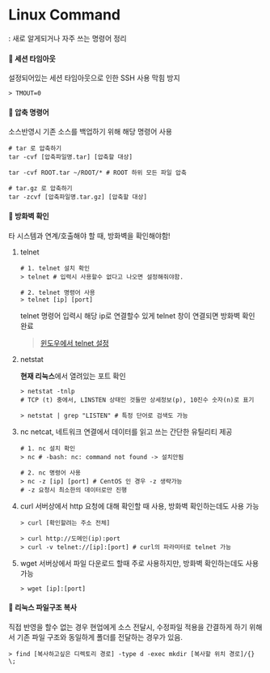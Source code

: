 # Linux Command
: 새로 알게되거나 자주 쓰는 명령어 정리

#### 🔨 세션 타임아웃
설정되어있는 세션 타임아웃으로 인한 SSH 사용 막힘 방지
```shell
> TMOUT=0
```

#### 🔨 압축 명령어
소스반영시 기존 소스를 백업하기 위해 해당 명령어 사용
```shell
# tar 로 압축하기
tar -cvf [압축파일명.tar] [압축할 대상]

tar -cvf ROOT.tar ~/ROOT/* # ROOT 하위 모든 파일 압축

# tar.gz 로 압축하기
tar -zcvf [압축파일명.tar.gz] [압축할 대상]
```

#### 🔨 방화벽 확인
타 시스템과 연계/호출해야 할 때, 방화벽을 확인해야함!
1. telnet
    ```shell
    # 1. telnet 설치 확인
    > telnet # 입력시 사용할수 없다고 나오면 설정해줘야함.

    # 2. telnet 명령어 사용
    > telnet [ip] [port]
    ```
    telnet 명령어 입력시 해당 ip로 연결할수 있게 telnet 창이 연결되면 방화벽 확인 완료
    > [윈도우에서 telnet 설정](https://cofs.tistory.com/280)

2. netstat    

    **현재 리눅스**에서 열려있는 포트 확인
        
    ```shell
    > netstat -tnlp
    # TCP (t) 중에서, LINSTEN 상태인 것들만 상세정보(p), 10진수 숫자(n)로 표기

    > netstat | grep "LISTEN" # 특정 단어로 검색도 가능
    ```
3. nc
    netcat, 네트워크 연결에서 데이터를 읽고 쓰는 간단한 유틸리티 제공
    ```shell
    # 1. nc 설치 확인
    > nc # -bash: nc: command not found -> 설치안됨
    
    # 2. nc 명령어 사용
    > nc -z [ip] [port] # CentOS 인 경우 -z 생략가능
    # -z 요청시 최소한의 데이터로만 진행
    ```
4. curl
    서버상에서 http 요청에 대해 확인할 때 사용, 방화벽 확인하는데도 사용 가능
    ```shell
    > curl [확인할려는 주소 전체]
    
    > curl http://도메인(ip):port
    > curl -v telnet://[ip]:[port] # curl의 파라미터로 telnet 가능
    ```
5. wget
    서버상에서 파일 다운로드 할때 주로 사용하지만, 방화벽 확인하는데도 사용 가능
    ```shell
    > wget [ip]:[port]
    ```
    
    
#### 🔨 리눅스 파일구조 복사
직접 반영을 할수 없는 경우 현업에게 소스 전달시, 수정파일 적용을 간결하게 하기 위해서 기존 파일 구조와 동일하게 폴더를 전달하는 경우가 있음.
```shell
> find [복사하고싶은 디렉토리 경로] -type d -exec mkdir [복사할 위치 경로]/{} \;
```





















